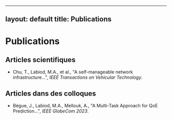 
---
layout: default
title: Publications
---

# Publications

## Articles scientifiques
- Chu, T., Labiod, M.A., et al., "A self-manageable network infrastructure...", *IEEE Transactions on Vehicular Technology*.

## Articles dans des colloques
- Bégue, J., Labiod, M.A., Mellouk, A., "A Multi-Task Approach for QoE Prediction...", *IEEE GlobeCom 2023*.
